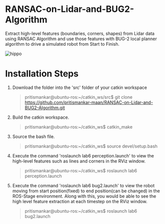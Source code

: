 # RANSAC-on-Lidar-and-BUG2-Algorithm
Extract high-level features (boundaries, corners, shapes) from Lidar data using RANSAC Algorithm and use those features with BUG-2 local planner algorithm to drive a simulated robot from Start to Finish.

![hippo](https://github.com/pritismankar-maan/RANSAC-on-Lidar-and-BUG2-Algorithm/blob/main/lab6/ros_ransac_bug2.gif)

# Installation Steps
1. Download the folder into the 'src' folder of your catkin workspace
   > pritismankar@ubuntu-ros:~/catkin_ws/src$ git clone https://github.com/pritismankar-maan/RANSAC-on-Lidar-and-BUG2-Algorithm.git
3. Build the catkin workspace.
   > pritismankar@ubuntu-ros:~/catkin_ws$ catkin_make
4. Source the bash file.
   > pritismankar@ubuntu-ros:~/catkin_ws$ source devel/setup.bash
6. Execute the command 'roslaunch lab6 perception.launch' to view the high-level features such as lines and corners in the RViz window.
   > pritismankar@ubuntu-ros:~/catkin_ws$ roslaunch lab6 perception.launch
7. Execute the command 'roslaunch lab6 bug2.launch' to view the robot moving from start position(fixed) to end position(can be changed) in the ROS-Stage environment. Along with this, you would be able to see the high level feature extraction at each timestep on the RViz window.
   > pritismankar@ubuntu-ros:~/catkin_ws$ roslaunch lab6 bug2.launch
